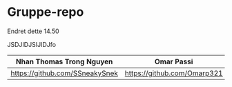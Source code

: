 # Gruppe-repo

Endret dette 14.50

JSDJIDJSIJIDJfo


|Nhan Thomas Trong Nguyen| Omar Passi  | Samet Demirezen | Håkon Hervold | Anastasia Katanova |
| ----------- | ------------- | ------------- | ----------------- | -----------------| 
| https://github.com/SSneakySnek | https://github.com/Omarp321 | https://github.com/sametdemirezen | https://github.com/hakonfly | https://github.com/anastasiak111 | 

